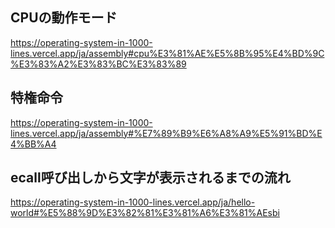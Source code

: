 ## CPUの動作モード
https://operating-system-in-1000-lines.vercel.app/ja/assembly#cpu%E3%81%AE%E5%8B%95%E4%BD%9C%E3%83%A2%E3%83%BC%E3%83%89

## 特権命令
https://operating-system-in-1000-lines.vercel.app/ja/assembly#%E7%89%B9%E6%A8%A9%E5%91%BD%E4%BB%A4

## ecall呼び出しから文字が表示されるまでの流れ
https://operating-system-in-1000-lines.vercel.app/ja/hello-world#%E5%88%9D%E3%82%81%E3%81%A6%E3%81%AEsbi

